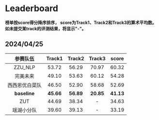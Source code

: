 # Leaderboard

**榜单按score得分降序排序， score为Track1、Track2和Track3的算术平均数。如未提交某track的评测结果，将显示"-"。**

## 2024/04/25

|    参赛队伍    |  Track1   |  Track2   |  Track3   |  score  |
| :------------: | :-------: | :-------: | :-------: | :-------: |
|    ZZU_NLP    |   53.72   |   56.29   |   70.97   |   60.32   |
|    完美未来    |   49.10   |   53.63   |   60.12   |   54.28   |
| 西西恩优白菜队 |   46.50   |   52.90   |   58.68   |   52.69   |
|  **baseline**  | **45.66** | **56.89** | **20.85** | **41.13** |
|   ZUT   |   44.69   |   38.34   |   -   |   34.63   |
|   瑶湖小分队   |   39.60   |   39.13   |   -   |   33.19   |
